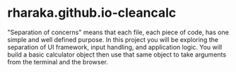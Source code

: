 # rharaka.github.io-cleancalc

"Separation of concerns" means that each file, each piece of code, has one simple and well defined purpose. In this project you will be exploring the separation of UI framework, input handling, and application logic. You will build a basic calculator object then use that same object to take arguments from the terminal and the browser.
